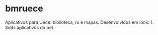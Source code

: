 # bmruece
Aplicativos para Uece: biblioteca, ru e mapas. Desenvolvidos em ionic 1.
Sdds aplicativos do pet
